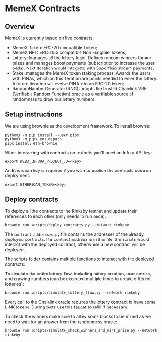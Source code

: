 # MemeX Contracts

## Overview

MemeX is currently based on five contracts:

* MemeX Token: ERC-20 compatible Token;
* MemeX NFT: ERC-1155 compatible Non Fungible Tokens;
* Lottery: Manages all the lottery logic. Defines random winners for our prizes and manages boost payments (subscription to increase the user odds). Next iteration would integrate with Superfluid stream payments;
* Stake: manages the MemeX token staking process. Awards the users with PINAs, which on this iteration are points needed to enter the lottery. A future iteration will evolve PINA into an ERC-20 token;
* RandomNumberGenerator (RNG): adopts the trusted Chainlink VRF (Verifiable Random Function) oracle as a verifiable source of randomness to draw our lottery numbers.

## Setup instructions

We are using brownie as the development framework.
To install brownie:
```
python3 -m pip install --user pipx
python3 -m pipx ensurepath
pipx install eth-brownie
```

When interacting with contracts on testnets you'll need an Infura API key:

`export WEB3_INFURA_PROJECT_ID=<key>`

An Etherscan key is required if you wish to publish the contracts code on deployment:

`export ETHERSCAN_TOKEN=<key>`

## Deploy contracts

To deploy all the contracts to the Rinkeby testnet and update their references to each other (only needs to run once):

`brownie run scripts/deploy_contracts.py --network rinkeby`

The `contract_addresses.py` file contains the addresses of the already deployed contracts. If a contract address is in this file, the scripts would interact with the deployed contract, otherwhise a new contract will be deployed.

The scripts folder contains multiple functions to interact with the deployed contracts. 

To simulate the entire lottery flow, including lottery creation, user entries, and drawing numbers (can be executed multiple times to create different lotteries):

`brownie run scripts/simulate_lottery_flow.py --network rinkeby`

Every call to the Chainlink oracle requires the lottery contract to have some LINK tokens. During tests use this [faucet](https://rinkeby.chain.link/) to refill if necessary.

To check the winners make sure to allow some blocks to be mined as we need to wait for an answer from the randomness oracle:

`brownie run scripts/simulate_check_winners_and_mint_prize.py --network rinkeby`
